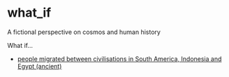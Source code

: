 # what_if
A fictional perspective on cosmos and human history

What if...

- [people migrated between civilisations in South America, Indonesia and Egypt (ancient)](ancient-migration.md)
